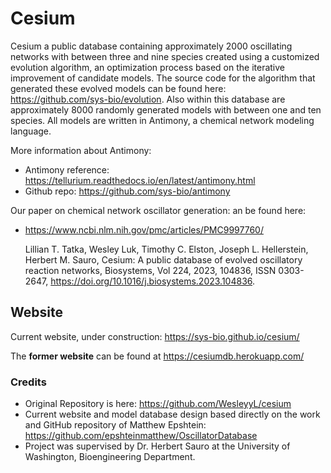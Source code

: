 # Cesium

Cesium a public database containing approximately 2000 oscillating networks with between three and nine species created using a customized evolution algorithm, an optimization process based on the iterative improvement of candidate models. The source code for the algorithm that generated these evolved models can be found here: https://github.com/sys-bio/evolution. Also within this database are approximately 8000 randomly generated models with between one and ten species. All models are written in Antimony, a chemical network modeling language.

More information about Antimony:
- Antimony reference: https://tellurium.readthedocs.io/en/latest/antimony.html
- Github repo: https://github.com/sys-bio/antimony

Our paper on chemical network oscillator generation: an be found here:
  - https://www.ncbi.nlm.nih.gov/pmc/articles/PMC9997760/

    Lillian T. Tatka, Wesley Luk, Timothy C. Elston, Joseph L. Hellerstein, Herbert M. Sauro, Cesium: A public database of evolved oscillatory reaction networks, Biosystems, Vol 224, 2023, 104836, ISSN 0303-2647, https://doi.org/10.1016/j.biosystems.2023.104836.

## Website
Current website, under construction: https://sys-bio.github.io/cesium/

The **former website** can be found at https://cesiumdb.herokuapp.com/


### Credits
- Original Repository is here: https://github.com/WesleyyL/cesium
- Current website and model database design based directly on the work and GitHub repository of Matthew Epshtein: https://github.com/epshteinmatthew/OscillatorDatabase
- Project was supervised by Dr. Herbert Sauro at the University of Washington, Bioengineering Department.




